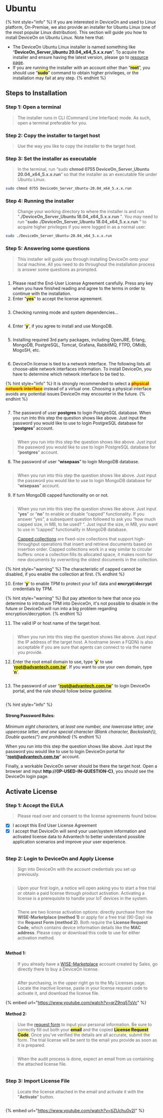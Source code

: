 # Ubuntu

{% hint style="info" %}
If you are interested in DeviceOn and used to Linux platform, On-Premise, we also provide an installer for Ubuntu Linux (one of the most popular Linux distribution). This section will guide you how to install DeviceOn on Ubuntu Linux. Note here that:

* The DeviceOn Ubuntu Linux installer is named something like “**DeviceOn\_Server\_Ubuntu 20.04\_x64\_5.x.x.run**”. To acquire the installer and ensure having the latest version, please go to [resource page](../../../#deviceon-server).
* If you are running the installer with an account other than “<mark style="color:blue;">**root**</mark>”, you should use “<mark style="color:blue;">**sudo**</mark>” command to obtain higher privileges, or the installation may fail at any step.
{% endhint %}

## Steps to Installation

### Step 1: Open a terminal

> The installer runs in CLI (Command Line Interface) mode. As such, open a terminal preferable for you.

### **Step 2: Copy the installer to target host**

> Use the way you like to copy the installer to the target host.

### **Step 3: Set the installer as executable**

> In the terminal, run “sudo **chmod 0755 DeviceOn\_Server\_Ubuntu 20.04\_x64\_5.x.x.run**” so that the installer as an executable file under Ubuntu Linux.

```sh
sudo chmod 0755 DeviceOn_Server_Ubuntu-20.04_x64_5.x.x.run
```

### **Step 4: Running the installer**

> Change your working directory to where the installer is and run "**./DeviceOn\_Server\_Ubuntu 18.04\_x64\_5.x.x.run** ". You may need to run "**sudo ./DeviceOn\_Server\_Ubuntu 18.04\_x64\_5.x.x.run** " to acquire higher privileges if you were logged in as a normal user.

```sh
sudo ./DeviceOn_Server_Ubuntu-20.04_x64_5.x.x.run
```

### **Step 5: Answering some questions**

> This installer will guide you through installing DeviceOn onto your local machine. All you need to do throughout the installation process is answer some questions as prompted.

<figure><img src="../../../.gitbook/assets/image (46).png" alt=""><figcaption></figcaption></figure>

1. Please read the End-User License Agreement carefully. Press any key when you have finished reading and agree to the terms in order to continue with the installation.
2. Enter "<mark style="color:blue;">**yes**</mark>" to accept the license agreement.

<figure><img src="../../../.gitbook/assets/image (47).png" alt=""><figcaption></figcaption></figure>

3. Checking running mode and system dependencies...

<figure><img src="../../../.gitbook/assets/image (48).png" alt=""><figcaption></figcaption></figure>

4. Enter '<mark style="color:blue;">**y**</mark>', if you agree to install and use MongoDB.&#x20;

<figure><img src="../../../.gitbook/assets/image (49).png" alt=""><figcaption></figcaption></figure>

5. Installing required 3rd party packages, including OpenJRE, Erlang, MongoDB, PostgreSQL, Tomcat, Grafana, RabbitMQ, FTPD, OMIdb, MogoSH, etc.

<figure><img src="../../../.gitbook/assets/image (50).png" alt=""><figcaption></figcaption></figure>

6. DeviceOn license is tied to a network interface. The following lists all choose-able network interfaces information. To install DeviceOn, you have to determine which network interface to be tied to.

{% hint style="info" %}
It is strongly recommended to select a <mark style="color:red;">**physical network interface**</mark> instead of a virtual one. Choosing a physical interface avoids any potential issues DeviceOn may encounter in the future.
{% endhint %}

<figure><img src="../../../.gitbook/assets/image (52).png" alt=""><figcaption></figcaption></figure>

7. The password of user **postgres** to login PostgreSQL database. When you run into this step the question shows like above. Just input the password you would like to use to login PostgreSQL database for “**postgres**” account.

<figure><img src="../../../.gitbook/assets/image (53).png" alt=""><figcaption></figcaption></figure>

> When you run into this step the question shows like above. Just input the password you would like to use to login PostgreSQL database for “**postgres**” account.

8. The password of user “**wisepaas**” to login MongoDB database.

<figure><img src="../../../.gitbook/assets/image (54).png" alt=""><figcaption></figcaption></figure>

> When you run into this step the question shows like above. Just input the password you would like to use to login MongoDB database for “**wisepaas**” account.

9. If turn MongoDB capped functionality on or not.

<figure><img src="../../../.gitbook/assets/image (55).png" alt=""><figcaption></figcaption></figure>

> When you run into this step the question shows like above. Just input “**yes**” or “**no**” to enable or disable “capped” functionality. If you answer “yes”, a subsequent question followed to ask you “how much capped size, in MB, to be used? “. Just input the size, in MB, you want to use in “capped” functionality in MongoDB database.
>
>
>
> [Capped collections](https://docs.mongodb.com/manual/reference/glossary/#term-capped-collection) are fixed-size collections that support high-throughput operations that insert and retrieve documents based on insertion order. Capped collections work in a way similar to circular buffers: once a collection fills its allocated space, it makes room for new documents by overwriting the oldest documents in the collection.

{% hint style="warning" %}
The characteristic of capped cannot be disabled, if you enable the collection at first.
{% endhint %}

10. Enter '<mark style="color:blue;">**y**</mark>' to enable TPM to protect your IoT data and **encrypt**/**decrypt** credentials by TPM.

{% hint style="warning" %}
But pay attention to here that once you determine to introduce TPM into DeviceOn, it's not possible to disable in the future or DeviceOn will run into a big problem regarding encryption/decryption.
{% endhint %}

11. The valid IP or host name of the target host.

<figure><img src="../../../.gitbook/assets/image (56).png" alt=""><figcaption></figcaption></figure>

> When you run into this step the question shows like above. Just input the IP address of the target host. A hostname (even a FQDN) is also acceptable if you are sure that agents can connect to via the name you provide.

12. Enter the root email domain to use, type '<mark style="color:blue;">**y**</mark>' to use '<mark style="color:blue;">**root@advantech.com.tw**</mark>'. If you want to use your own domain, type '<mark style="color:blue;">**n**</mark>'.

<figure><img src="../../../.gitbook/assets/image (57).png" alt=""><figcaption></figcaption></figure>

13. The password of user “<mark style="color:blue;">**root@advantech.com.tw**</mark>” to login DeviceOn portal, and the rule should follow below guideline.

<figure><img src="../../../.gitbook/assets/image (58).png" alt=""><figcaption></figcaption></figure>

{% hint style="info" %}
#### Strong Password Rules:

_Minimum eight characters, at least one number, one lowercase letter, one uppercase letter, and one special character (Blank character, Backslash(\\), Double quotes(") are prohibited)_
{% endhint %}

When you run into this step the question shows like above. Just input the password you would like to use to login DeviceOn portal for “[**root@advantech.com.tw**](mailto:root@advantech.com.tw)” account.

Finally, a workable DeviceOn server should be there the target host. Open a browser and input **http://{IP-USED-IN-QUESTION-C}**, you should see the DeviceOn login page.



## Activate License

### **Step 1**: Accept the EULA&#x20;

> Please read over and consent to the license agreements found below.

* [x] I accept this End User License Agreement
* [x] I accept that DeviceOn will send your user/system information and activated license data to Advantech to better understand possible application scenarios and improve your user experience.

<figure><img src="../../../.gitbook/assets/image (4).png" alt=""><figcaption></figcaption></figure>

### **Step 2**: Login to DeviceOn and Apply License

> Sign into DeviceOn with the account credentials you set up previously.

<figure><img src="../../../.gitbook/assets/image (5).png" alt=""><figcaption></figcaption></figure>

> Upon your first login, a notice will open asking you to start a free trial or obtain a paid license through product activation. Activating a license is a prerequisite to handle your IoT devices in the system.

<figure><img src="../../../.gitbook/assets/image (7).png" alt=""><figcaption></figcaption></figure>

> There are two license activation options: directly purchase from the **WISE-Marketplace (method 1)** or apply for a free trial (90-Day) via the **Request Form (method 2)**. Both require the **License Request Code**, which contains device information details like the **MAC address**. Please copy or download this code to use for either activation method.

<figure><img src="../../../.gitbook/assets/image (8).png" alt=""><figcaption></figcaption></figure>

#### Method 1:&#x20;

> If you already have a [WISE-Marketplace](https://wise-paas.advantech.com/en-us/marketplace/product/advantech.wise-paas-deviceon-iot-device-management-app/pricing-details) account created by Sales, go directly there to buy a DeviceOn license.&#x20;

<figure><img src="../../../.gitbook/assets/image (10).png" alt=""><figcaption></figcaption></figure>

> After purchasing, in the upper right go to the My Licenses page. Locate the inactive license, paste in your license request code to activate it, and download the license file.

{% embed url="https://www.youtube.com/watch?v=qrZ9nq5TsVc" %}

#### Method 2:&#x20;

> Use the [request form](https://wesstorage.blob.core.windows.net/cloudservice/deviceon/license.html) to input your personal information. Be sure to correctly fill out both your <mark style="color:blue;">**email**</mark> and the copied <mark style="color:blue;">**License Request Code**</mark>. Once you've verified the details are all accurate, submit the form. The trial license will be sent to the email you provide as soon as it is prepared.

<figure><img src="../../../.gitbook/assets/image (13).png" alt=""><figcaption></figcaption></figure>

> When the audit process is done, expect an email from us containing the attached license file.

<figure><img src="../../../.gitbook/assets/image (14).png" alt=""><figcaption></figcaption></figure>

### **Step 3**: Import License File

> Locate the license attached in the email and activate it with the "**Activate**" button.

<figure><img src="../../../.gitbook/assets/image (16).png" alt=""><figcaption></figcaption></figure>

{% embed url="https://www.youtube.com/watch?v=tjZUchu0v2I" %}
